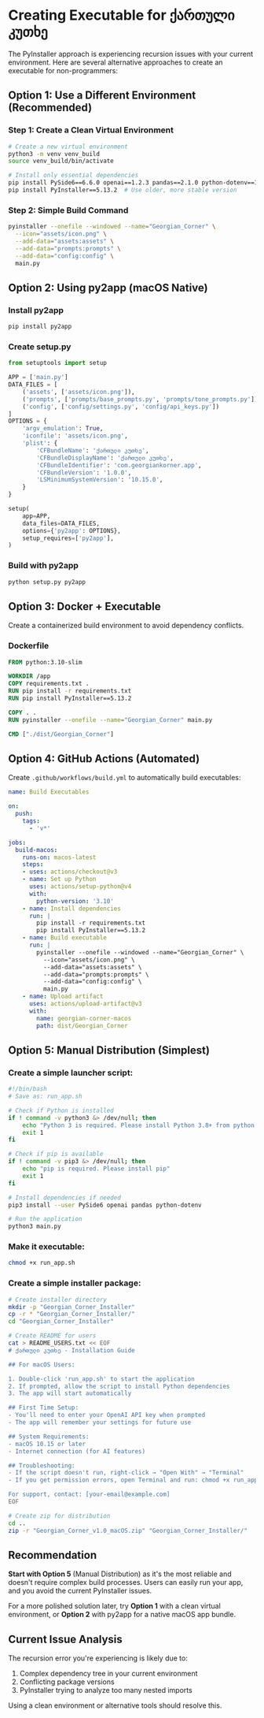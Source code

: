 # Creating Executable for ქართული კუთხე

The PyInstaller approach is experiencing recursion issues with your current environment. Here are several alternative approaches to create an executable for non-programmers:

## Option 1: Use a Different Environment (Recommended)

### Step 1: Create a Clean Virtual Environment
```bash
# Create a new virtual environment
python3 -m venv venv_build
source venv_build/bin/activate

# Install only essential dependencies
pip install PySide6==6.6.0 openai==1.2.3 pandas==2.1.0 python-dotenv==1.0.0
pip install PyInstaller==5.13.2  # Use older, more stable version
```

### Step 2: Simple Build Command
```bash
pyinstaller --onefile --windowed --name="Georgian_Corner" \
  --icon="assets/icon.png" \
  --add-data="assets:assets" \
  --add-data="prompts:prompts" \
  --add-data="config:config" \
  main.py
```

## Option 2: Using py2app (macOS Native)

### Install py2app
```bash
pip install py2app
```

### Create setup.py
```python
from setuptools import setup

APP = ['main.py']
DATA_FILES = [
    ('assets', ['assets/icon.png']),
    ('prompts', ['prompts/base_prompts.py', 'prompts/tone_prompts.py']),
    ('config', ['config/settings.py', 'config/api_keys.py'])
]
OPTIONS = {
    'argv_emulation': True,
    'iconfile': 'assets/icon.png',
    'plist': {
        'CFBundleName': 'ქართული კუთხე',
        'CFBundleDisplayName': 'ქართული კუთხე',
        'CFBundleIdentifier': 'com.georgiankorner.app',
        'CFBundleVersion': '1.0.0',
        'LSMinimumSystemVersion': '10.15.0',
    }
}

setup(
    app=APP,
    data_files=DATA_FILES,
    options={'py2app': OPTIONS},
    setup_requires=['py2app'],
)
```

### Build with py2app
```bash
python setup.py py2app
```

## Option 3: Docker + Executable

Create a containerized build environment to avoid dependency conflicts.

### Dockerfile
```dockerfile
FROM python:3.10-slim

WORKDIR /app
COPY requirements.txt .
RUN pip install -r requirements.txt
RUN pip install PyInstaller==5.13.2

COPY . .
RUN pyinstaller --onefile --name="Georgian_Corner" main.py

CMD ["./dist/Georgian_Corner"]
```

## Option 4: GitHub Actions (Automated)

Create `.github/workflows/build.yml` to automatically build executables:

```yaml
name: Build Executables

on:
  push:
    tags:
      - 'v*'

jobs:
  build-macos:
    runs-on: macos-latest
    steps:
    - uses: actions/checkout@v3
    - name: Set up Python
      uses: actions/setup-python@v4
      with:
        python-version: '3.10'
    - name: Install dependencies
      run: |
        pip install -r requirements.txt
        pip install PyInstaller==5.13.2
    - name: Build executable
      run: |
        pyinstaller --onefile --windowed --name="Georgian_Corner" \
          --icon="assets/icon.png" \
          --add-data="assets:assets" \
          --add-data="prompts:prompts" \
          --add-data="config:config" \
          main.py
    - name: Upload artifact
      uses: actions/upload-artifact@v3
      with:
        name: georgian-corner-macos
        path: dist/Georgian_Corner
```

## Option 5: Manual Distribution (Simplest)

### Create a simple launcher script:
```bash
#!/bin/bash
# Save as: run_app.sh

# Check if Python is installed
if ! command -v python3 &> /dev/null; then
    echo "Python 3 is required. Please install Python 3.8+ from python.org"
    exit 1
fi

# Check if pip is available
if ! command -v pip3 &> /dev/null; then
    echo "pip is required. Please install pip"
    exit 1
fi

# Install dependencies if needed
pip3 install --user PySide6 openai pandas python-dotenv

# Run the application
python3 main.py
```

### Make it executable:
```bash
chmod +x run_app.sh
```

### Create a simple installer package:
```bash
# Create installer directory
mkdir -p "Georgian_Corner_Installer"
cp -r * "Georgian_Corner_Installer/"
cd "Georgian_Corner_Installer"

# Create README for users
cat > README_USERS.txt << EOF
# ქართული კუთხე - Installation Guide

## For macOS Users:

1. Double-click 'run_app.sh' to start the application
2. If prompted, allow the script to install Python dependencies
3. The app will start automatically

## First Time Setup:
- You'll need to enter your OpenAI API key when prompted
- The app will remember your settings for future use

## System Requirements:
- macOS 10.15 or later
- Internet connection (for AI features)

## Troubleshooting:
- If the script doesn't run, right-click → "Open With" → "Terminal"
- If you get permission errors, open Terminal and run: chmod +x run_app.sh

For support, contact: [your-email@example.com]
EOF

# Create zip for distribution
cd ..
zip -r "Georgian_Corner_v1.0_macOS.zip" "Georgian_Corner_Installer/"
```

## Recommendation

**Start with Option 5** (Manual Distribution) as it's the most reliable and doesn't require complex build processes. Users can easily run your app, and you avoid the current PyInstaller issues.

For a more polished solution later, try **Option 1** with a clean virtual environment, or **Option 2** with py2app for a native macOS app bundle.

## Current Issue Analysis

The recursion error you're experiencing is likely due to:
1. Complex dependency tree in your current environment
2. Conflicting package versions
3. PyInstaller trying to analyze too many nested imports

Using a clean environment or alternative tools should resolve this.

